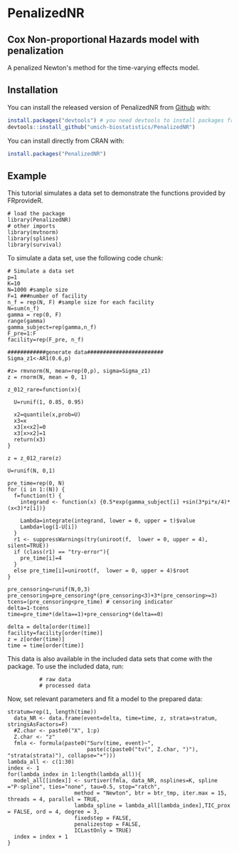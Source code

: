 # PenalizedNR

## Cox Non-proportional Hazards model with penalization
<!-- badges: start -->
<!-- badges: end -->

A penalized Newton's method for the time-varying effects model.

## Installation

You can install the released version of PenalizedNR from [Github](https://github.com/umich-biostatistics/PenalizedNR) with:

``` r
install.packages("devtools") # you need devtools to install packages from Github
devtools::install_github("umich-biostatistics/PenalizedNR")
```

You can install directly from CRAN with:

``` r
install.packages("PenalizedNR")
```

## Example

This tutorial simulates a data set to demonstrate the functions provided by FRprovideR.

```{r example, eval=FALSE}
# load the package
library(PenalizedNR)
# other imports
library(mvtnorm)
library(splines)
library(survival)
```

To simulate a data set, use the following code chunk:

```{r example.simuate.data, eval=FALSE}
# Simulate a data set
p=1
K=10
N=1000 #sample size
F=1 ###number of facility
n_f = rep(N, F) #sample size for each facility
N=sum(n_f)
gamma = rep(0, F)
range(gamma)
gamma_subject=rep(gamma,n_f)
F_pre=1:F
facility=rep(F_pre, n_f)

############generate data########################
Sigma_z1<-AR1(0.6,p)

#z= rmvnorm(N, mean=rep(0,p), sigma=Sigma_z1)
z = rnorm(N, mean = 0, 1)

z_012_rare=function(x){
  
  U=runif(1, 0.85, 0.95)
  
  x2=quantile(x,prob=U)
  x3=x
  x3[x<x2]=0
  x3[x>x2]=1
  return(x3)
}

z = z_012_rare(z)

U=runif(N, 0,1)

pre_time=rep(0, N)
for (i in 1:(N)) {
  f=function(t) {
    integrand <- function(x) {0.5*exp(gamma_subject[i] +sin(3*pi*x/4)*(x<3)*z[i])}
    
    Lambda=integrate(integrand, lower = 0, upper = t)$value
    Lambda+log(1-U[i])
  }
  r1 <- suppressWarnings(try(uniroot(f,  lower = 0, upper = 4), silent=TRUE))
  if (class(r1) == "try-error"){    
    pre_time[i]=4
  }
  else pre_time[i]=uniroot(f,  lower = 0, upper = 4)$root
}

pre_censoring=runif(N,0,3)
pre_censoring=pre_censoring*(pre_censoring<3)+3*(pre_censoring>=3)
tcens=(pre_censoring<pre_time) # censoring indicator
delta=1-tcens
time=pre_time*(delta==1)+pre_censoring*(delta==0)

delta = delta[order(time)]
facility=facility[order(time)]
z = z[order(time)]
time = time[order(time)]
```

This data is also available in the included data sets that come with the package.
To use the included data, run:

```{r, eval=FALSE}
          # raw data
          # processed data
```

Now, set relevant parameters and fit a model to the prepared data:

```{r example.fit, eval=FALSE}
stratum=rep(1, length(time))
  data_NR <- data.frame(event=delta, time=time, z, strata=stratum, stringsAsFactors=F)
  #Z.char <- paste0("X", 1:p)
  Z.char <- "z"
  fmla <- formula(paste0("Surv(time, event)~",
                         paste(c(paste0("tv(", Z.char, ")"), "strata(strata)"), collapse="+")))
lambda_all <- c(1:30)
index <- 1
for(lambda_index in 1:length(lambda_all)){
  model_all[[index]] <- surtiver(fmla, data_NR, nsplines=K, spline ="P-spline", ties="none", tau=0.5, stop="ratch",
                     method = "Newton", btr = btr_tmp, iter.max = 15, threads = 4, parallel = TRUE,
                     lambda_spline = lambda_all[lambda_index],TIC_prox = FALSE, ord = 4, degree = 3, 
                     fixedstep = FALSE,
                     penalizestop = FALSE,
                     ICLastOnly = TRUE)
  index = index + 1
}
```


